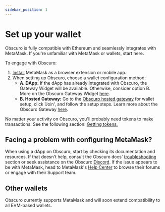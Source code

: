 ```yaml
---
sidebar_position: 1
---
```


# Set up your wallet

Obscuro is fully compatible with Ethereum and seamlessly integrates with MetaMask. If you're unfamiliar with MetaMask or wallets, start here.

To engage with Obscuro:

1. [Install](https://metamask.io/download/) MetaMask as a browser extension or mobile app.
2. When setting up Obscuro, choose a wallet configuration method:
   - **A. DApp:** If the dApp has already integrated with Obscuro, the Gateway Widget will be available. Otherwise, consider option B. More on the Obscuro Gateway Widget [here](/docs/tools-infrastructure/gateway-widget).
   - **B. Hosted Gateway:** Go to the [Obscuro hosted gateway](https://testnet.obscu.ro/) for wallet setup, click 'Join', and follow the setup steps. Learn more about the Obscuro Gateway [here](/docs/tools-infrastructure/hosted-gateway).

No matter your activity on Obscuro, you'll probably need tokens to make transactions. See the following section: [Getting tokens.](/docs/getting-started/for-users/get-tokens)

## Facing a problem with configuring MetaMask?
When using a dApp on Obscuro, start by checking its documentation and resources. If that doesn't help, consult the Obscuro docs' [troubleshooting](/docs/category/troubleshooting) section or seek assistance on the Obscuro [Discord](http://discord.gg/yQfmKeNzNd). If the issue appears to be with MetaMask, head to MetaMask's [Help Center](https://support.metamask.io/hc/en-us) to browse their forums or engage with their Support team.

## Other wallets

Obscuro currently supports MetaMask and will soon extend compatibility to all EVM-based wallets.
